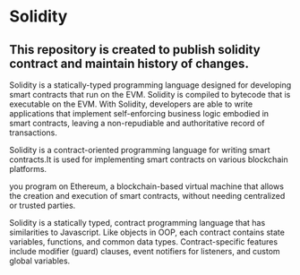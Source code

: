 # Solidity
This repository is created to publish solidity contract and maintain history of changes.
----------------------------------------------------------------------------------------
Solidity is a statically-typed programming language designed for developing smart contracts that run on the EVM. Solidity is compiled to bytecode that is executable on the EVM. With Solidity, developers are able to write applications that implement self-enforcing business logic embodied in smart contracts, leaving a non-repudiable and authoritative record of transactions.

Solidity is a contract-oriented programming language for writing smart contracts.It is used for implementing smart contracts on various blockchain platforms.

you program on Ethereum, a blockchain-based virtual machine that allows the creation and execution of smart contracts,
without needing centralized or trusted parties.

Solidity is a statically typed, contract programming language that has similarities to Javascript. Like objects in OOP, each contract contains state variables, functions, and common data types. Contract-specific features include modifier (guard) clauses, event notifiers for listeners, and custom global variables.
